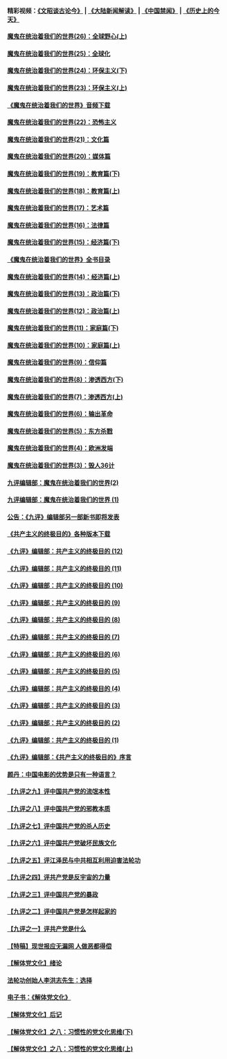 #### 精彩视频：[《文昭谈古论今》](https://github.com/gfw-breaker/wenzhao/blob/master/README.md?t=12230031) | [《大陆新闻解读》](https://github.com/gfw-breaker/ntdtv-comedy/blob/master/README.md?t=12230031) | [《中国禁闻》](https://github.com/gfw-breaker/ntdtv-news/blob/master/README.md?t=12230031) | [《历史上的今天》](https://github.com/gfw-breaker/today-in-history/blob/master/README.md?t=12230031) 

#### [魔鬼在统治着我们的世界(26)：全球野心(上)](../pages/nsc422/n10900318.md?t=12230031) 

#### [魔鬼在统治着我们的世界(25)：全球化](../pages/nsc422/n10788205.md?t=12230031) 

#### [魔鬼在统治着我们的世界(24)：环保主义(下)](../pages/nsc422/n10695307.md?t=12230031) 

#### [魔鬼在统治着我们的世界(23)：环保主义(上)](../pages/nsc422/n10688613.md?t=12230031) 

#### [《魔鬼在统治着我们的世界》音频下载](../pages/nsc422/n10635553.md?t=12230031) 

#### [魔鬼在统治着我们的世界(22)：恐怖主义](../pages/nsc422/n10614727.md?t=12230031) 

#### [魔鬼在统治着我们的世界(21)：文化篇](../pages/nsc422/n10597706.md?t=12230031) 

#### [魔鬼在统治着我们的世界(20)：媒体篇](../pages/nsc422/n10586579.md?t=12230031) 

#### [魔鬼在统治着我们的世界(19)：教育篇(下)](../pages/nsc422/n10564808.md?t=12230031) 

#### [魔鬼在统治着我们的世界(18)：教育篇(上)](../pages/nsc422/n10526970.md?t=12230031) 

#### [魔鬼在统治着我们的世界(17)：艺术篇](../pages/nsc422/n10499093.md?t=12230031) 

#### [魔鬼在统治着我们的世界(16)：法律篇](../pages/nsc422/n10485969.md?t=12230031) 

#### [魔鬼在统治着我们的世界(15)：经济篇(下)](../pages/nsc422/n10469975.md?t=12230031) 

#### [《魔鬼在统治着我们的世界》全书目录](../pages/nsc422/n10464261.md?t=12230031) 

#### [魔鬼在统治着我们的世界(14)：经济篇(上)](../pages/nsc422/n10457370.md?t=12230031) 

#### [魔鬼在统治着我们的世界(13)：政治篇(下)](../pages/nsc422/n10448270.md?t=12230031) 

#### [魔鬼在统治着我们的世界(12)：政治篇(上)](../pages/nsc422/n10444576.md?t=12230031) 

#### [魔鬼在统治着我们的世界(11)：家庭篇(下)](../pages/nsc422/n10440961.md?t=12230031) 

#### [魔鬼在统治着我们的世界(10)：家庭篇(上)](../pages/nsc422/n10435448.md?t=12230031) 

#### [魔鬼在统治着我们的世界(9)：信仰篇](../pages/nsc422/n10432159.md?t=12230031) 

#### [魔鬼在统治着我们的世界(8)：渗透西方(下)](../pages/nsc422/n10429603.md?t=12230031) 

#### [魔鬼在统治着我们的世界(7)：渗透西方(上)](../pages/nsc422/n10426013.md?t=12230031) 

#### [魔鬼在统治着我们的世界(6)：输出革命](../pages/nsc422/n10421536.md?t=12230031) 

#### [魔鬼在统治着我们的世界(5)：东方杀戮](../pages/nsc422/n10417707.md?t=12230031) 

#### [魔鬼在统治着我们的世界(4)：欧洲发端](../pages/nsc422/n10414890.md?t=12230031) 

#### [魔鬼在统治着我们的世界(3)：毁人36计](../pages/nsc422/n10411583.md?t=12230031) 

#### [九评编辑部：魔鬼在统治着我们的世界(2)](../pages/nsc422/n10410036.md?t=12230031) 

#### [九评编辑部：魔鬼在统治着我们的世界 (1)](../pages/nsc422/n10406825.md?t=12230031) 

#### [公告：《九评》编辑部另一部新书即将发表](../pages/nsc422/n10405104.md?t=12230031) 

#### [《共产主义的终极目的》各种版本下载](../pages/nsc422/n10022138.md?t=12230031) 

#### [《九评》编辑部：共产主义的终极目的 (12)](../pages/nsc422/n9933272.md?t=12230031) 

#### [《九评》编辑部：共产主义的终极目的 (11)](../pages/nsc422/n9924973.md?t=12230031) 

#### [《九评》编辑部：共产主义的终极目的 (10)](../pages/nsc422/n9920883.md?t=12230031) 

#### [《九评》编辑部：共产主义的终极目的 (9)](../pages/nsc422/n9916363.md?t=12230031) 

#### [《九评》编辑部：共产主义的终极目的 (8)](../pages/nsc422/n9912488.md?t=12230031) 

#### [《九评》编辑部：共产主义的终极目的 (7)](../pages/nsc422/n9901176.md?t=12230031) 

#### [《九评》编辑部：共产主义的终极目的 (6)](../pages/nsc422/n9899359.md?t=12230031) 

#### [《九评》编辑部：共产主义的终极目的 (5)](../pages/nsc422/n9893174.md?t=12230031) 

#### [《九评》编辑部：共产主义的终极目的 (4)](../pages/nsc422/n9891246.md?t=12230031) 

#### [《九评》编辑部：共产主义的终极目的 (3)](../pages/nsc422/n9879879.md?t=12230031) 

#### [《九评》编辑部：共产主义的终极目的 (2)](../pages/nsc422/n9876205.md?t=12230031) 

#### [《九评》编辑部：共产主义的终极目的 (1)](../pages/nsc422/n9865857.md?t=12230031) 

#### [《九评》编辑部：《共产主义的终极目的》序言](../pages/nsc422/n9862666.md?t=12230031) 

#### [颜丹：中国电影的优势是只有一种语言？](../pages/nsc422/n9583062.md?t=12230031) 

#### [【九评之九】评中国共产党的流氓本性](../pages/nsc422/n737542.md?t=12230031) 

#### [【九评之八】评中国共产党的邪教本质](../pages/nsc422/n735942.md?t=12230031) 

#### [【九评之七】评中国共产党的杀人历史](../pages/nsc422/n733806.md?t=12230031) 

#### [【九评之六】评中国共产党破坏民族文化](../pages/nsc422/n731667.md?t=12230031) 

#### [【九评之五】评江泽民与中共相互利用迫害法轮功](../pages/nsc422/n730058.md?t=12230031) 

#### [【九评之四】评共产党是反宇宙的力量](../pages/nsc422/n727814.md?t=12230031) 

#### [【九评之三】评中国共产党的暴政](../pages/nsc422/n725597.md?t=12230031) 

#### [【九评之二】评中国共产党是怎样起家的](../pages/nsc422/n723946.md?t=12230031) 

#### [【九评之一】评共产党是什么](../pages/nsc422/n722529.md?t=12230031) 

#### [【特稿】现世报应无漏网 人做恶都得偿](../pages/nsc422/n4215167.md?t=12230031) 

#### [【解体党文化】绪论](../pages/nsc422/n1449356.md?t=12230031) 

#### [法轮功创始人李洪志先生：选择](../pages/nsc422/n3580738.md?t=12230031) 

#### [电子书：《解体党文化》](../pages/nsc422/n1573484.md?t=12230031) 

#### [【解体党文化】后记](../pages/nsc422/n1531999.md?t=12230031) 

#### [【解体党文化】之八：习惯性的党文化思维(下)](../pages/nsc422/n1526477.md?t=12230031) 

#### [【解体党文化】之八：习惯性的党文化思维(上)](../pages/nsc422/n1520631.md?t=12230031) 

